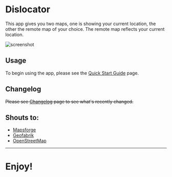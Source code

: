 Dislocator
==========
This app gives you two maps, one is showing your current location, the other the remote map of your choice. The remote map reflects your current location.

![screenshot](https://raw.github.com/stahlnow/dislocator/old_version/scr.png)

## Usage
To begin using the app, please see the [Quick Start Guide](https://github.com/stahlnow/dislocator/wiki/Quick-Start-Guide) page.

## Changelog
~~Please see [Changelog](https://github.com/stahlnow/dislocator/wiki/Changelog) page to see what's recently changed.~~

## Shouts to:
* [Mapsforge](https://code.google.com/p/mapsforge/)
* [Geofabrik](http://download.geofabrik.de/)
* [OpenStreetMap](http://www.openstreetmap.org)

***
# Enjoy!

